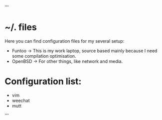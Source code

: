 '''

# ~/. files 
Here you can find configuration files for my several setup:
* Funtoo -> This is my work laptop, source based mainly because I need some compilation optimisation.
* OpenBSD -> For other things, like network and media.

# Configuration list:
- vim
- weechat
- mutt

'''
